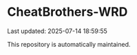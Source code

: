 # CheatBrothers-WRD

Last updated: 2025-07-14 18:59:55

This repository is automatically maintained.
